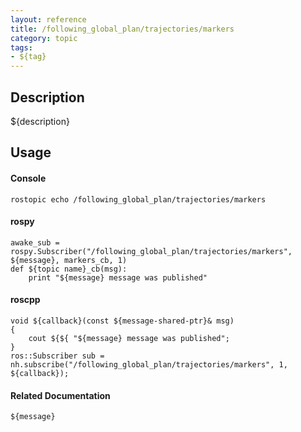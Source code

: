```yaml
---
layout: reference
title: /following_global_plan/trajectories/markers
category: topic
tags: 
- ${tag}
---
```


## Description
${description}

## Usage
#### Console
```
rostopic echo /following_global_plan/trajectories/markers
```

#### rospy
```
awake_sub = rospy.Subscriber("/following_global_plan/trajectories/markers", ${message}, markers_cb, 1)
def ${topic name}_cb(msg):
    print "${message} message was published"
```

#### roscpp
```
void ${callback}(const ${message-shared-ptr}& msg)
{
    cout ${${ "${message} message was published";
}
ros::Subscriber sub = nh.subscribe("/following_global_plan/trajectories/markers", 1, ${callback});
```

#### Related Documentation
``${message}``  